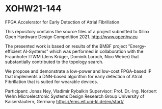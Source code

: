 # XOHW21-144
FPGA Accelerator for Early Detection of Atrial Fibrillation

This repository contains the source files of a project submitted to Xilinx Open Hardware Design Competition 2021.
http://www.openhw.eu

The presented work is based on results of the BMBF project "Energy-efficient AI-Systems" which was performed in collaboration with the Fraunhofer ITWM (Jens Krüger, Dominik Loroch, Nico Weber) that substantially contributed to the topology search. 

We propose and demonstrate a low-power and low-cost FPGA-based IP that implements a DNN-based algorithm for early detection of Atrial Fibrillation that is suited for wearable devices.

Participant: Jonas Ney, Vladimir Rybalkin
Supervisor: Prof. Dr.-Ing. Norbert Wehn
Microelectronic Systems Design Research Group
University of Kaiserslautern, Germany
https://ems.eit.uni-kl.de/en/start/
